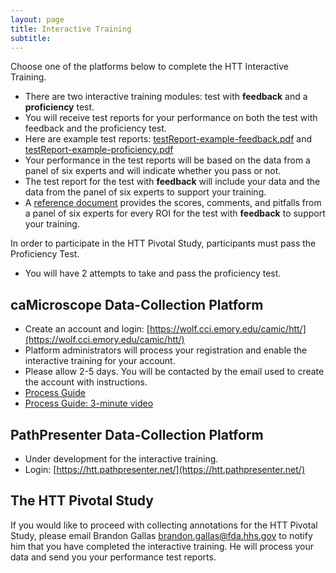 ```yaml
---
layout: page
title: Interactive Training
subtitle: 
---
```


Choose one of the platforms below to complete the HTT Interactive Training.

* There are two interactive training modules: test with **feedback** and a **proficiency** test.
* You will receive test reports for your performance on both the test with feedback and the proficiency test.
* Here are example test reports: [testReport-example-feedback.pdf](./pdfs/testReport-example-feedback1.pdf) and [testReport-example-proficiency.pdf](./pdfs/testReport-example-proficiency.pdf)
* Your performance in the test reports will be based on the data from a panel of six experts and will indicate whether you pass or not.
* The test report for the test with **feedback** will include your data and the data from the panel of six experts to support your training.
* A [reference document](/feedbackRefDoc.md) provides the scores, comments, and pitfalls from a panel of six experts for every ROI for the test with **feedback** to support your training.

In order to participate in the HTT Pivotal Study, participants must pass the Proficiency Test.
* You will have 2 attempts to take and pass the proficiency test.

## caMicroscope Data-Collection Platform
* Create an account and login: [https://wolf.cci.emory.edu/camic/htt/](https://wolf.cci.emory.edu/camic/htt/)
* Platform administrators will process your registration and enable the interactive training for your account.
* Please allow 2-5 days. You will be contacted by the email used to create the account with instructions.
* [Process Guide](/pdfs/caMicro-ProcessGuide-20230821.pdf)
* [Process Guide: 3-minute video](https://vimeo.com/843982034)

## PathPresenter Data-Collection Platform
* Under development for the interactive training.
* Login: [https://htt.pathpresenter.net/](https://htt.pathpresenter.net/)

## The HTT Pivotal Study
If you would like to proceed with collecting annotations for the HTT Pivotal Study, please email Brandon Gallas [brandon.gallas@fda.hhs.gov](mailto:brandon.gallas@fda.hhs.gov) to notify him that you have completed the interactive training. He will process your data and send you your performance test reports.